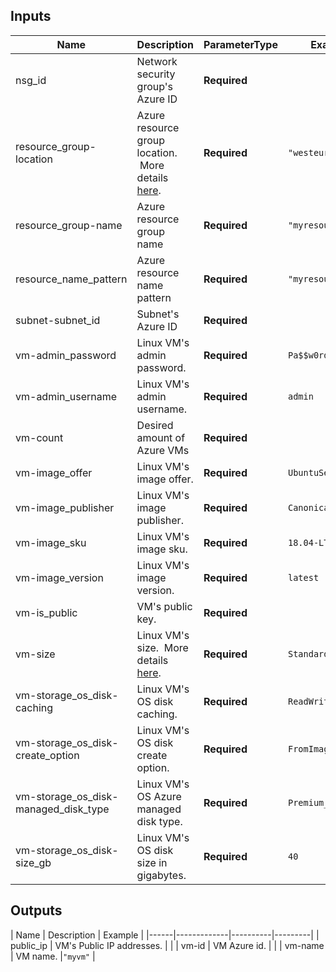 ## Inputs

| Name | Description | ParameterType | Example | ValueType | Default |
|------|-------------|----------|---------|:----:|:-----:|
| nsg\_id | Network security group's Azure ID |**Required** | | string | `""` |
| resource\_group-location | Azure resource group location. &nbsp;More details [here](https://azure.microsoft.com/en-us/global-infrastructure/regions/). |**Required** |```"westeurope"``` | string | `""` |
| resource\_group-name | Azure resource group name |**Required** |```"myresourcegroup"``` | string | `""` |
| resource\_name\_pattern | Azure resource name pattern |**Required** |```"myresource"``` | string | `""` |
| subnet-subnet\_id | Subnet's Azure ID |**Required** | | string | `""` |
| vm-admin\_password | Linux VM's admin password. |**Required** |```Pa$$w0rd``` | string | `""` |
| vm-admin\_username | Linux VM's admin username. |**Required** |```admin``` | string | `""` |
| vm-count | Desired amount of Azure VMs |**Required** | | string | `"1"` |
| vm-image\_offer | Linux VM's image offer. |**Required** |```UbuntuServer``` | string | `""` |
| vm-image\_publisher | Linux VM's image publisher. |**Required** |```Canonical``` | string | `""` |
| vm-image\_sku | Linux VM's image sku. |**Required** |```18.04-LTS``` | string | `""` |
| vm-image\_version | Linux VM's image version. |**Required** |```latest``` | string | `""` |
| vm-is\_public | VM's public key. |**Required** | | string | `"false"` |
| vm-size | Linux VM's size. &nbsp;More details [here](https://docs.microsoft.com/en-us/azure/virtual-machines/linux/sizes). |**Required** |```Standard_D1_v2``` | string | `""` |
| vm-storage\_os\_disk-caching | Linux VM's OS disk caching. |**Required** |```ReadWrite``` | string | `""` |
| vm-storage\_os\_disk-create\_option | Linux VM's OS disk create option. |**Required** |```FromImage``` | string | `""` |
| vm-storage\_os\_disk-managed\_disk\_type | Linux VM's OS Azure managed disk type. |**Required** |```Premium_LRS``` | string | `""` |
| vm-storage\_os\_disk-size\_gb | Linux VM's OS disk size in gigabytes. |**Required** |```40``` | string | `"40"` |

## Outputs

| Name | Description | Example |
|------|-------------|----------|---------|
| public\_ip | VM's Public IP addresses. | |
| vm-id | VM Azure id. | |
| vm-name | VM name. |```"myvm"``` |

